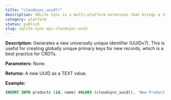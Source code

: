 ```yaml
---
title: "cloudsync_uuid()"
description: SQLite Sync is a multi-platform extension that brings a true local-first experience to your applications with minimal effort.
category: platform
status: publish
slug: sqlite-sync-api-cloudsync-uuid
---
```


**Description:** Generates a new universally unique identifier (UUIDv7). This is useful for creating globally unique primary keys for new records, which is a best practice for CRDTs.

**Parameters:** None.

**Returns:** A new UUID as a TEXT value.

**Example:**

```sql
INSERT INTO products (id, name) VALUES (cloudsync_uuid(), 'New Product');
```
